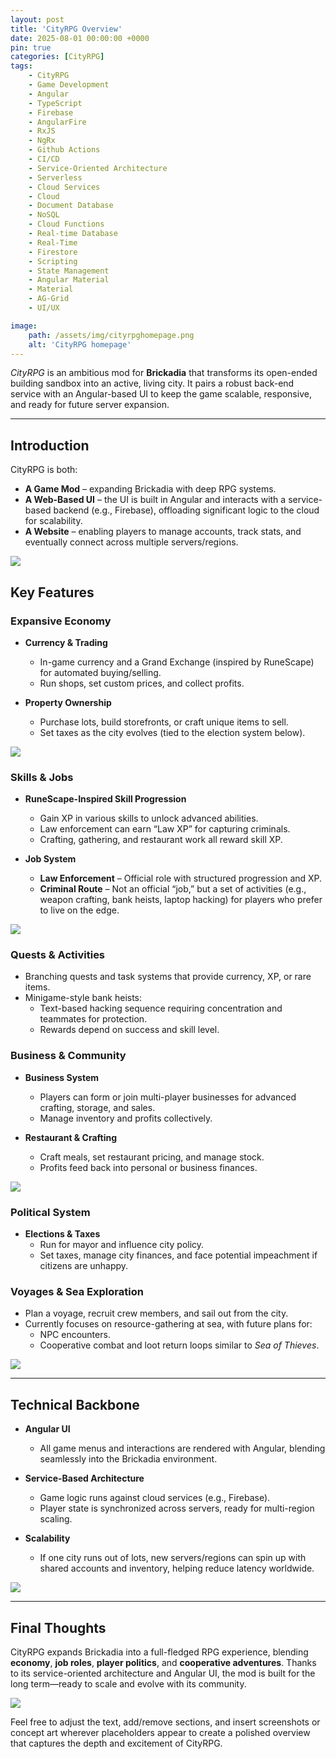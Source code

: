 ```yaml
---
layout: post
title: 'CityRPG Overview'
date: 2025-08-01 00:00:00 +0000
pin: true
categories: [CityRPG]
tags:
    - CityRPG
    - Game Development
    - Angular
    - TypeScript
    - Firebase
    - AngularFire
    - RxJS
    - NgRx
    - Github Actions
    - CI/CD
    - Service-Oriented Architecture
    - Serverless
    - Cloud Services
    - Cloud
    - Document Database
    - NoSQL
    - Cloud Functions
    - Real-time Database
    - Real-Time
    - Firestore
    - Scripting
    - State Management
    - Angular Material
    - Material
    - AG-Grid
    - UI/UX

image:
    path: /assets/img/cityrpghomepage.png
    alt: 'CityRPG homepage'
---
```


_CityRPG_ is an ambitious mod for **Brickadia** that transforms its open-ended building sandbox into an active, living city. It pairs a robust back-end service with an Angular-based UI to keep the game scalable, responsive, and ready for future server expansion.

---

## Introduction

CityRPG is both:

-   **A Game Mod** – expanding Brickadia with deep RPG systems.
-   **A Web-Based UI** – the UI is built in Angular and interacts with a service-based backend (e.g., Firebase), offloading significant logic to the cloud for scalability.
-   **A Website** – enabling players to manage accounts, track stats, and eventually connect across multiple servers/regions.

![](/assets/img/cityrpg-home-embedded.png)

## Key Features

### Expansive Economy

-   **Currency & Trading**

    -   In-game currency and a Grand Exchange (inspired by RuneScape) for automated buying/selling.
    -   Run shops, set custom prices, and collect profits.

-   **Property Ownership**
    -   Purchase lots, build storefronts, or craft unique items to sell.
    -   Set taxes as the city evolves (tied to the election system below).

![](/assets/img/cityrpg-exchange.png)

### Skills & Jobs

-   **RuneScape-Inspired Skill Progression**

    -   Gain XP in various skills to unlock advanced abilities.
    -   Law enforcement can earn “Law XP” for capturing criminals.
    -   Crafting, gathering, and restaurant work all reward skill XP.

-   **Job System**
    -   **Law Enforcement** – Official role with structured progression and XP.
    -   **Criminal Route** – Not an official “job,” but a set of activities (e.g., weapon crafting, bank heists, laptop hacking) for players who prefer to live on the edge.

![](/assets/img/cityrpg-edu.png)

### Quests & Activities

-   Branching quests and task systems that provide currency, XP, or rare items.
-   Minigame-style bank heists:
    -   Text-based hacking sequence requiring concentration and teammates for protection.
    -   Rewards depend on success and skill level.

### Business & Community

-   **Business System**

    -   Players can form or join multi-player businesses for advanced crafting, storage, and sales.
    -   Manage inventory and profits collectively.

-   **Restaurant & Crafting**
    -   Craft meals, set restaurant pricing, and manage stock.
    -   Profits feed back into personal or business finances.

![](/assets/img/cityrpg-inventory.png)

### Political System

-   **Elections & Taxes**
    -   Run for mayor and influence city policy.
    -   Set taxes, manage city finances, and face potential impeachment if citizens are unhappy.

### Voyages & Sea Exploration

-   Plan a voyage, recruit crew members, and sail out from the city.
-   Currently focuses on resource-gathering at sea, with future plans for:
    -   NPC encounters.
    -   Cooperative combat and loot return loops similar to _Sea of Thieves_.

![](/assets/img/cityrpg-voyage-manage.png)

---

## Technical Backbone

-   **Angular UI**

    -   All game menus and interactions are rendered with Angular, blending seamlessly into the Brickadia environment.

-   **Service-Based Architecture**

    -   Game logic runs against cloud services (e.g., Firebase).
    -   Player state is synchronized across servers, ready for multi-region scaling.

-   **Scalability**
    -   If one city runs out of lots, new servers/regions can spin up with shared accounts and inventory, helping reduce latency worldwide.

![](/assets/img/cityrpg-firestore.png)

---

## Final Thoughts

CityRPG expands Brickadia into a full-fledged RPG experience, blending **economy**, **job roles**, **player politics**, and **cooperative adventures**. Thanks to its service-oriented architecture and Angular UI, the mod is built for the long term—ready to scale and evolve with its community.

![](/assets/img/cityrpg-firebase.png)

Feel free to adjust the text, add/remove sections, and insert screenshots or concept art wherever placeholders appear to create a polished overview that captures the depth and excitement of CityRPG.
